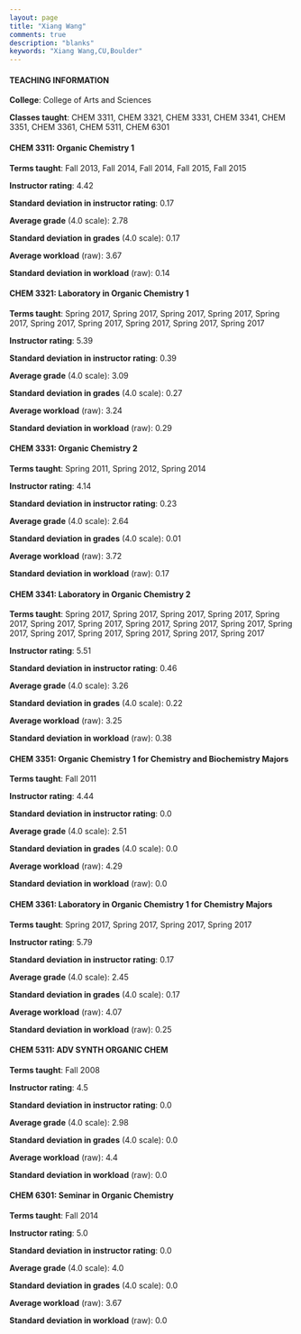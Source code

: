 ```yaml
---
layout: page
title: "Xiang Wang" 
comments: true
description: "blanks"
keywords: "Xiang Wang,CU,Boulder"
---
```

<head>
<script src="https://ajax.googleapis.com/ajax/libs/jquery/2.1.3/jquery.min.js"></script>
<script src="https://dl.dropboxusercontent.com/s/pc42nxpaw1ea4o9/highcharts.js?dl=0"></script>
<!-- <script src="../assets/js/highcharts.js"></script> -->
<style type="text/css">@font-face {
	font-family: "Bebas Neue";
	src: url(https://www.filehosting.org/file/details/544349/BebasNeue Regular.otf) format("opentype");
	}
	h1.Bebas { 
		font-family: "Bebas Neue", Verdana, Tahoma;
	}
</style>
</head>
	   
#### TEACHING INFORMATION

**College**: College of Arts and Sciences

**Classes taught**: CHEM 3311, CHEM 3321, CHEM 3331, CHEM 3341, CHEM 3351, CHEM 3361, CHEM 5311, CHEM 6301

#### CHEM 3311: Organic Chemistry 1

**Terms taught**: Fall 2013, Fall 2014, Fall 2014, Fall 2015, Fall 2015

**Instructor rating**: 4.42

**Standard deviation in instructor rating**: 0.17

**Average grade** (4.0 scale): 2.78

**Standard deviation in grades** (4.0 scale): 0.17

**Average workload** (raw): 3.67

**Standard deviation in workload** (raw): 0.14

#### CHEM 3321: Laboratory in Organic Chemistry 1

**Terms taught**: Spring 2017, Spring 2017, Spring 2017, Spring 2017, Spring 2017, Spring 2017, Spring 2017, Spring 2017, Spring 2017, Spring 2017

**Instructor rating**: 5.39

**Standard deviation in instructor rating**: 0.39

**Average grade** (4.0 scale): 3.09

**Standard deviation in grades** (4.0 scale): 0.27

**Average workload** (raw): 3.24

**Standard deviation in workload** (raw): 0.29

#### CHEM 3331: Organic Chemistry 2

**Terms taught**: Spring 2011, Spring 2012, Spring 2014

**Instructor rating**: 4.14

**Standard deviation in instructor rating**: 0.23

**Average grade** (4.0 scale): 2.64

**Standard deviation in grades** (4.0 scale): 0.01

**Average workload** (raw): 3.72

**Standard deviation in workload** (raw): 0.17

#### CHEM 3341: Laboratory in Organic Chemistry 2

**Terms taught**: Spring 2017, Spring 2017, Spring 2017, Spring 2017, Spring 2017, Spring 2017, Spring 2017, Spring 2017, Spring 2017, Spring 2017, Spring 2017, Spring 2017, Spring 2017, Spring 2017, Spring 2017, Spring 2017

**Instructor rating**: 5.51

**Standard deviation in instructor rating**: 0.46

**Average grade** (4.0 scale): 3.26

**Standard deviation in grades** (4.0 scale): 0.22

**Average workload** (raw): 3.25

**Standard deviation in workload** (raw): 0.38

#### CHEM 3351: Organic Chemistry 1 for Chemistry and Biochemistry Majors

**Terms taught**: Fall 2011

**Instructor rating**: 4.44

**Standard deviation in instructor rating**: 0.0

**Average grade** (4.0 scale): 2.51

**Standard deviation in grades** (4.0 scale): 0.0

**Average workload** (raw): 4.29

**Standard deviation in workload** (raw): 0.0

#### CHEM 3361: Laboratory in Organic Chemistry 1 for Chemistry Majors

**Terms taught**: Spring 2017, Spring 2017, Spring 2017, Spring 2017

**Instructor rating**: 5.79

**Standard deviation in instructor rating**: 0.17

**Average grade** (4.0 scale): 2.45

**Standard deviation in grades** (4.0 scale): 0.17

**Average workload** (raw): 4.07

**Standard deviation in workload** (raw): 0.25

#### CHEM 5311: ADV SYNTH ORGANIC CHEM

**Terms taught**: Fall 2008

**Instructor rating**: 4.5

**Standard deviation in instructor rating**: 0.0

**Average grade** (4.0 scale): 2.98

**Standard deviation in grades** (4.0 scale): 0.0

**Average workload** (raw): 4.4

**Standard deviation in workload** (raw): 0.0

#### CHEM 6301: Seminar in Organic Chemistry

**Terms taught**: Fall 2014

**Instructor rating**: 5.0

**Standard deviation in instructor rating**: 0.0

**Average grade** (4.0 scale): 4.0

**Standard deviation in grades** (4.0 scale): 0.0

**Average workload** (raw): 3.67

**Standard deviation in workload** (raw): 0.0

